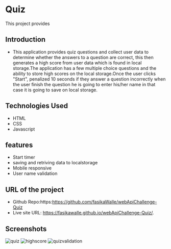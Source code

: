# Quiz

This project provides

## Introduction

- This application provides quiz questions and collect user data to determine whether the answers to a question are correct, this then generates a high score from user data which is found in local storage.The application has a few multiple choice questions and the ability to store high scores on the local storage.Once the user clicks "Start", penalized 10 seconds if they answer a question incorrectly when the user finish the question he is going to enter his/her name in that case it is going to save on local storage.

## Technologies Used

* HTML
* CSS
* Javascript

## features

* Start timer
* saving and retriving data to localstorage
* Mobile responsive
* User name validation 

## URL of the project

* Github Repo:https:https://github.com/fasikaWalle/webApiChallenge-Quiz
* Live site URL: https://fasikawalle.github.io/webApiChallenge-Quiz/.

## Screenshots
![quiz](https://user-images.githubusercontent.com/73629983/103449416-b8c50d00-4c6d-11eb-82fd-3f157313b456.png)
![highscore](https://user-images.githubusercontent.com/73629983/103449414-b8c50d00-4c6d-11eb-9360-77bb4c80db4c.png)
![quizvalidation](https://user-images.githubusercontent.com/73629983/103449417-b8c50d00-4c6d-11eb-8fd5-d6b06a070d8c.png)
